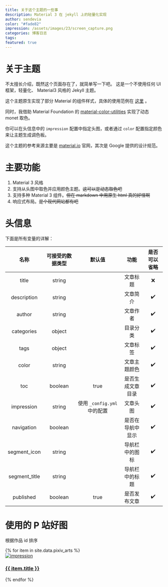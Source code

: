 ```yaml
---
title: 关于这个主题的一些事
description: Material 3 在 jekyll 上的轻量化实现
author: sendevia
color: "#fade82"
impression: /assets/images/23/screen_capture.png
categories: 博客日志
tags:
featured: true
---
```


# 关于主题

不太擅长介绍，既然这个页面存在了，就简单写一下吧。 这是一个不使用任何 UI 框架，轻量化、 Material3 风格的 Jekyll 主题。

这个主题原生实现了部分 Material 的组件样式，具体的使用范例在 [这里](/posts/components.html) 。

同时，我借助 Material Foundation 的 [material-color-utilities](https://github.com/material-foundation/material-color-utilities) 实现了动态 monet 取色。

你可以在头信息中的 `impression` 配置中指定头图，或者通过 `color` 配置指定颜色来让主题生成调色板。

这个主题的参考来源主要是 [material.io](https://material.io) 官网，其次是 Google 提供的设计规范。

# 主要功能

1. Material 3 风格
2. 支持从头图中取色并应用颜色主题。~~这可以是动态取色吧~~
3. 支持多种 Material 3 组件。~~但在 markdown 中用原生 html 真的好怪啊~~
4. 响应式布局。~~是个现代网站都有吧~~

# 头信息

下面是所有变量的详解：

|     名称      | 可接受的数据类型 |           默认值            |       功能       | 是否可以省略 |
| :-----------: | :--------------: | :-------------------------: | :--------------: | :----------: |
|     title     |      string      |                             |     文章标题     |      ❌      |
|  description  |      string      |                             |     文章简介     |      ✔️      |
|    author     |      string      |                             |     文章作者     |      ✔️      |
|  categories   |      object      |                             |     目录分类     |      ✔️      |
|     tags      |      object      |                             |     文章标签     |      ✔️      |
|     color     |      string      |                             |   文章主题颜色   |      ✔️      |
|      toc      |     boolean      |            true             | 是否生成文章目录 |      ✔️      |
|  impression   |      string      | 使用 `_config.yml` 中的配置 |     文章头图     |      ✔️      |
|  navigation   |     boolean      |                             | 是否在导航中显示 |      ✔️      |
| segment_icon  |      string      |                             |  导航栏中的图标  |      ✔️      |
| segment_title |      string      |                             |  导航栏中的标题  |      ✔️      |
|   published   |     boolean      |            true             |   是否发布文章   |      ✔️      |

# 使用的 P 站好图

根据作品 id 排序

<div class="JTM-P-PixivGallery">
  {% for item in site.data.pixiv_arts %}
  <a href="https://pixiv.net/artworks/{{ item.id }}" style="width: 240px" target="_blank">
    <div class="JTM-C-Card" spec="focus">
      <img src="/assets/images/{{ item.id }}_p0.webp" alt="impression" loading="lazy"/>
      <div class="JTM-C-Card-Supporting">
        <h3>{{ item.title }}</h3>
      </div>
    </div>
  </a>
  {% endfor %}
</div>
